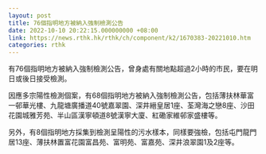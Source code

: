 ```yaml
---
layout: post
title: 76個指明地方被納入強制檢測公告
date: 2022-10-10 20:22:15.000000000 +08:00
link: https://news.rthk.hk/rthk/ch/component/k2/1670383-20221010.htm
categories: rthk
---
```


有76個指明地方被納入強制檢測公告，曾身處有關地點超過2小時的巿民，要在明日或後日接受檢測。

因應多宗陽性檢測個案，有68個指明地方被納入強制檢測公告，包括薄扶林華富一邨華光樓、九龍塘廣播道40號嘉翠園、深井縉皇居1座、荃灣海之戀8座、沙田花園城雅芳苑、半山區漢寧頓道8號漢寧大廈、紅磡家維邨家盛樓等。

另外，有8個指明地方採集到檢測呈陽性的污水樣本，同樣要強檢，包括屯門龍門居13座、薄扶林置富花園富昌苑、富明苑、富嘉苑、深井浪翠園1及2座等。
